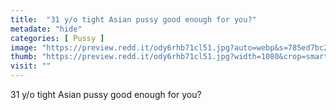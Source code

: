 ```yaml
---
title:  "31 y/o tight Asian pussy good enough for you?"
metadate: "hide"
categories: [ Pussy ]
image: "https://preview.redd.it/ody6rhb71cl51.jpg?auto=webp&s=785ed7bc260f2c86432da95ae6b80451725f333b"
thumb: "https://preview.redd.it/ody6rhb71cl51.jpg?width=1080&crop=smart&auto=webp&s=35a2f5b4fdfe9ff141419afaa4463e039bf57b9b"
visit: ""
---
```

31 y/o tight Asian pussy good enough for you?
